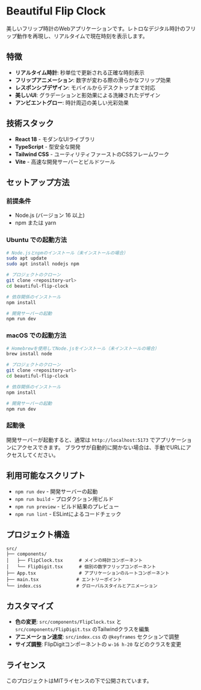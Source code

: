 # Beautiful Flip Clock

美しいフリップ時計のWebアプリケーションです。レトロなデジタル時計のフリップ動作を再現し、リアルタイムで現在時刻を表示します。

## 特徴

- **リアルタイム時計**: 秒単位で更新される正確な時刻表示
- **フリップアニメーション**: 数字が変わる際の滑らかなフリップ効果
- **レスポンシブデザイン**: モバイルからデスクトップまで対応
- **美しいUI**: グラデーションと影効果による洗練されたデザイン
- **アンビエントグロー**: 時計周辺の美しい光彩効果

## 技術スタック

- **React 18** - モダンなUIライブラリ
- **TypeScript** - 型安全な開発
- **Tailwind CSS** - ユーティリティファーストのCSSフレームワーク
- **Vite** - 高速な開発サーバーとビルドツール

## セットアップ方法

### 前提条件

- Node.js (バージョン 16 以上)
- npm または yarn

### Ubuntu での起動方法

```bash
# Node.jsとnpmのインストール（未インストールの場合）
sudo apt update
sudo apt install nodejs npm

# プロジェクトのクローン
git clone <repository-url>
cd beautiful-flip-clock

# 依存関係のインストール
npm install

# 開発サーバーの起動
npm run dev
```

### macOS での起動方法

```bash
# Homebrewを使用してNode.jsをインストール（未インストールの場合）
brew install node

# プロジェクトのクローン
git clone <repository-url>
cd beautiful-flip-clock

# 依存関係のインストール
npm install

# 開発サーバーの起動
npm run dev
```

### 起動後

開発サーバーが起動すると、通常は `http://localhost:5173` でアプリケーションにアクセスできます。
ブラウザが自動的に開かない場合は、手動でURLにアクセスしてください。

## 利用可能なスクリプト

- `npm run dev` - 開発サーバーの起動
- `npm run build` - プロダクション用ビルド
- `npm run preview` - ビルド結果のプレビュー
- `npm run lint` - ESLintによるコードチェック

## プロジェクト構造

```
src/
├── components/
│   ├── FlipClock.tsx      # メインの時計コンポーネント
│   └── FlipDigit.tsx      # 個別の数字フリップコンポーネント
├── App.tsx                # アプリケーションのルートコンポーネント
├── main.tsx              # エントリーポイント
└── index.css             # グローバルスタイルとアニメーション
```

## カスタマイズ

- **色の変更**: `src/components/FlipClock.tsx` と `src/components/FlipDigit.tsx` のTailwindクラスを編集
- **アニメーション速度**: `src/index.css` の `@keyframes` セクションで調整
- **サイズ調整**: FlipDigitコンポーネントの `w-16 h-20` などのクラスを変更

## ライセンス

このプロジェクトはMITライセンスの下で公開されています。